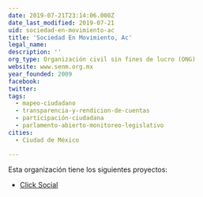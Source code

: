 ```yaml
---
date: 2019-07-21T23:14:06.000Z
date_last_modified: 2019-07-21
uid: sociedad-en-movimiento-ac
title: 'Sociedad En Movimiento, Ac'
legal_name: 
description: ''
org_type: Organización civil sin fines de lucro (ONG)
website: www.senm.org.mx
year_founded: 2009
facebook: 
twitter: 
tags:
  - mapeo-ciudadano
  - transparencia-y-rendicion-de-cuentas
  - participación-ciudadana
  - parlamento-abierto-monitoreo-legislativo
cities: 
  - Ciudad de México

---
```


Esta organización tiene los siguientes proyectos:

- [Click Social](/proyectos/click-social)
